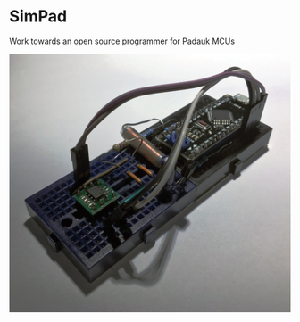 # SimPad
Work towards an open source programmer for Padauk MCUs

![Image of breadboard](https://github.com/cpldcpu/SimPad/blob/master/hardware.jpg)
